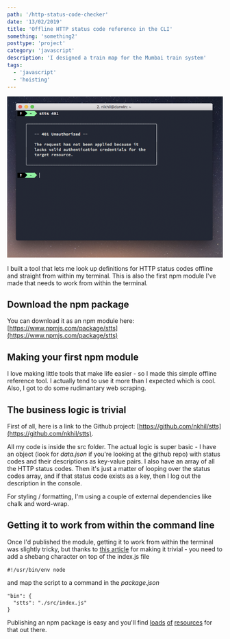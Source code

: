```yaml
---
path: '/http-status-code-checker'
date: '13/02/2019'
title: 'Offline HTTP status code reference in the CLI'
something: 'something2'
posttype: 'project'
category: 'javascript'
description: 'I designed a train map for the Mumbai train system'
tags:
  - 'javascript'
  - 'hoisting'
---
```


![status code checker](./stts.png)

I built a tool that lets me look up definitions for HTTP status codes offline and straight from within my terminal. This is also the first npm module I've made that needs to work from within the terminal.

## Download the npm package

You can download it as an npm module here: [https://www.npmjs.com/package/stts](https://www.npmjs.com/package/stts)

## Making your first npm module

I love making little tools that make life easier - so I made this simple offline reference tool. I actually tend to use it more than I expected which is cool. Also, I got to do some rudimantary web scraping.

## The business logic is trivial

First of all, here is a link to the Github project: [https://github.com/nkhil/stts](https://github.com/nkhil/stts).

All my code is inside the src folder. The actual logic is super basic - I have an object (look for _data.json_ if you're looking at the github repo) with status codes and their descriptions as key-value pairs. I also have an array of all the HTTP status codes. Then it's just a matter of looping over the status codes array, and if that status code exists as a key, then I log out the description in the console. 

For styling / formatting, I'm using a couple of external dependencies like chalk and word-wrap. 

## Getting it to work from within the command line

Once I'd published the module, getting it to work from within the terminal was slightly tricky, but thanks to [this article](https://medium.com/netscape/a-guide-to-create-a-nodejs-command-line-package-c2166ad0452e) for making it trivial - you need to add a shebang character on top of the index.js file

```
#!/usr/bin/env node
```

and map the script to a command in the _package.json_

```
"bin": {
  "stts": "./src/index.js"
}
```

Publishing an npm package is easy and you'll find [loads](https://dev.to/therealdanvega/creating-your-first-npm-package-2ehf) [of](https://medium.com/the-andela-way/build-and-publish-your-first-npm-package-a4daf0e2431) [resources](https://medium.com/@bretcameron/how-to-publish-your-first-npm-package-b224296fc57b) for that out there.



